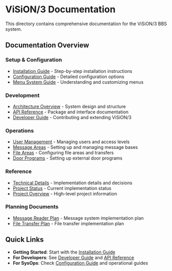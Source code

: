 # ViSiON/3 Documentation

This directory contains comprehensive documentation for the ViSiON/3 BBS system.

## Documentation Overview

### Setup & Configuration
- [Installation Guide](installation.md) - Step-by-step installation instructions
- [Configuration Guide](configuration.md) - Detailed configuration options
- [Menu System Guide](menu-system.md) - Understanding and customizing menus

### Development
- [Architecture Overview](architecture.md) - System design and structure
- [API Reference](api-reference.md) - Package and interface documentation
- [Developer Guide](developer-guide.md) - Contributing and extending ViSiON/3

### Operations
- [User Management](user-management.md) - Managing users and access levels
- [Message Areas](message-areas.md) - Setting up and managing message bases
- [File Areas](file-areas.md) - Configuring file areas and transfers
- [Door Programs](doors.md) - Setting up external door programs

### Reference
- [Technical Details](technical.md) - Implementation details and decisions
- [Project Status](status.md) - Current implementation status
- [Project Overview](PROJECT.md) - High-level project information

### Planning Documents
- [Message Reader Plan](message_reader_plan.md) - Message system implementation plan
- [File Transfer Plan](file_transfer_plan.md) - File transfer implementation plan

## Quick Links

- **Getting Started**: Start with the [Installation Guide](installation.md)
- **For Developers**: See [Developer Guide](developer-guide.md) and [API Reference](api-reference.md)
- **For SysOps**: Check [Configuration Guide](configuration.md) and operational guides 
